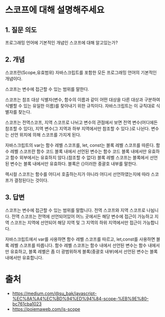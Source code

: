 # 스코프에 대해 설명해주세요

## 1. 질문 의도

프로그래밍 언어에 기본적인 개념인 스코프에 대해 알고있는가?

## 2. 개념

스코프란(Scope,유효범위) 자바스크립트를 포함한 모든 프로그래밍 언어의 기본적인 개념이다.

스코프는 변수에 접근할 수 있는 범위를 말한다.

스코프는 참조 대상 식별자(변수, 함수의 이름과 같이 어떤 대상을 다른 대상과 구분하여 식별할 수 있는 유일한 이름)를 찾아내기 위한 규칙이다. 자바스크립트는 이 규칙대로 식별자를 찾는다.

스코프는 전역스코프, 지역 스코프로 나뉘고 변수의 관점에서 보면 전역 변수(어디에든 참조할 수 있다), 지역 변수(그 지역과 하부 지역에서만 참조할 수 있다.)로 나뉜다. 변수는 선언 위치에 의해 스코프를 가지게 된다.

자바스크립트의 var는 함수 레벨 스코프를, let, const는 블록 레벨 스코프를 따른다.
함수 레벨 스코프란 함수 코드 블록 내에서 선언된 변수는 함수 코드 블록 내에서만 유효하고 함수 외부에서는 유효하지 않다.(참조할 수 없다)
블록 레벨 스코프는 블록에서 선언된 변수는 블록 내에서만 유효하다. 블록은 {}이러한 중괄호 내부를 말한다.

렉시컬 스코프는 함수를 어디서 호출하는지가 아니라 어디서 선언하였는지에 따라 스코프가 결정된다는 것이다.

## 3. 답변

스코프는 변수에 접근할 수 있는 범위를 말합니다. 전역 스코프와 지역 스코프로 나뉩니다. 전역 스코프는 전역에 선언되어있어 어느 곳에서든 해당 변수에 접근이 가능하고 지역 스코프는 지역에 선언되어 해당 지역 및 그 지역의 하위 지역에서만 접근이 가능합니다.

자바스크립트에서 var를 사용하면 함수 레벨 스코프를 따르고, let,const를 사용하면 블록 레벨 스코프를 따릅니다. 함수 레벨 스코프는 함수 내에서 선언된 변수는 함수 내에서만 유효하고, 블록 레벨은 좀 더 광범위하게 블록(중괄호 내부)에서 선언된 변수는 블록 내에서만 유효합니다.

# 출처

- https://medium.com/@su_bak/javascript-%EC%8A%A4%EC%BD%94%ED%94%84-scope-%EB%9E%80-bc761cba1023
- https://poiemaweb.com/js-scope
